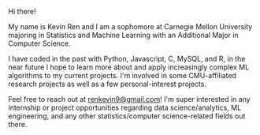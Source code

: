 Hi there!

My name is Kevin Ren and I am a sophomore at Carnegie Mellon University majoring in Statistics and Machine Learning with an Additional Major in Computer Science.

I have coded in the past with Python, Javascript, C, MySQL, and R, in the near future I hope to learn more about and apply increasingly complex ML algorithms to my current projects. I'm involved in some CMU-affiliated research projects as well as a few personal-interest projects.

Feel free to reach out at renkevin9@gmail.com! I'm super interested in any internship or project opportunities regarding data science/analytics, ML engineering, and any other statistics/computer science-related fields out there.
